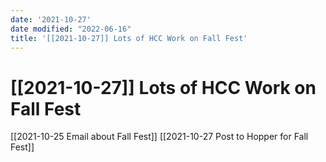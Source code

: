 ```yaml
---
date: '2021-10-27'
date modified: "2022-06-16"
title: '[[2021-10-27]] Lots of HCC Work on Fall Fest'
---
```


# [[2021-10-27]] Lots of HCC Work on Fall Fest
[[2021-10-25 Email about Fall Fest]]
[[2021-10-27 Post to Hopper for Fall Fest]]
